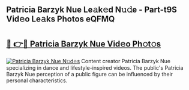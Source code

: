 ## Patricia Barzyk Nue Le𝚊k𝚎d N𝚞𝚍e - Part-t9S Vid𝚎o Le𝚊ks Photos eQFMQ

# <h2><a href="http://fb3xek.evod.top/?m=Patricia+Barzyk+Nue">🔗 👉🔴 Patricia Barzyk Nue Vid𝚎o Ph𝚘t𝚘s</a></h2>

[![Patricia Barzyk Nue N𝚞d𝚎s](https://i.imgur.com/8V9OHl7.gif)](http://fb3xek.evod.top/?m=Patricia+Barzyk+Nue)
Content creator Patricia Barzyk Nue specializing in dance and lifestyle-inspired videos. The public's Patricia Barzyk Nue perception of a public figure can be influenced by their personal characteristics. 
